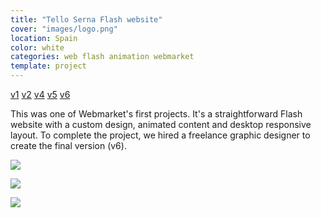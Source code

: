 ```yaml
---
title: "Tello Serna Flash website"
cover: "images/logo.png"
location: Spain
color: white
categories: web flash animation webmarket
template: project
---
```


<p class="align-center">
<a class="btn external" role="button" href="http://work.joanmira.com/webs/telloserna/v1" target="_blank">v1</a>
<a class="btn external" role="button" href="http://work.joanmira.com/webs/telloserna/v2" target="_blank">v2</a>
<a class="btn external" role="button" href="http://work.joanmira.com/webs/telloserna/v4" target="_blank">v4</a>
<a class="btn external" role="button" href="http://work.joanmira.com/webs/telloserna/v5" target="_blank">v5</a>
<a class="btn external" role="button" href="http://work.joanmira.com/webs/telloserna/v6" target="_blank">v6</a>
</p>

This was one of Webmarket's first projects. It's a straightforward Flash website with a custom design, animated content and desktop responsive layout. To complete the project, we hired a freelance graphic designer to create the final version (v6).

![](/work/tello-serna/images/1.png)

![](/work/tello-serna/images/2.jpg)

![](/work/tello-serna/images/3.jpg)
